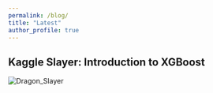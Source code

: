```yaml
---
permalink: /blog/
title: "Latest"
author_profile: true
---
```


## Kaggle Slayer: Introduction to XGBoost

![Dragon_Slayer]()
